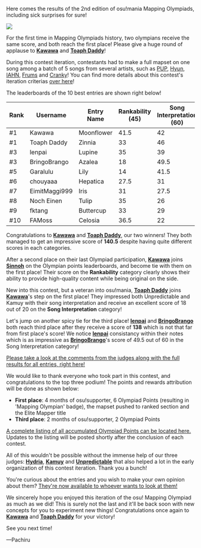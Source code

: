 Here comes the results of the 2nd edition of osu!mania Mapping Olympiads, including sick surprises for sure! 

![](https://osu.ppy.sh/wiki/shared/news/banners/osu_mapping_olympiad.jpg)

For the first time in Mapping Olympiads history, two olympians receive the same score, and both reach the first place! Please give a huge round of applause to [**Kawawa**](https://osu.ppy.sh/users/4647754) and [**Toaph Daddy**](https://osu.ppy.sh/users/7616811)! 

During this contest iteration, contestants had to make a full mapset on one song among a batch of 5 songs from several artists, such as [PUP](https://osu.ppy.sh/beatmaps/artists/79), [Hyun](https://osu.ppy.sh/beatmaps/artists/33), [IAHN](https://osu.ppy.sh/beatmaps/artists/3), [Frums](https://osu.ppy.sh/beatmaps/artists/68) and [Cranky](https://osu.ppy.sh/beatmaps/artists/23)! You can find more details about this contest's iteration criterias [over here](https://osu.ppy.sh/community/contests/97)! 

The leaderboards of the 10 best entries are shown right below!

| Rank | Username      | Entry Name           | Rankability (45) | Song Interpretation (60) | Originality (45) | Hitsounding (15) | Judge Impression (30) | Total Score |
|------|---------------|----------------------|------------------------|-----------------|----------------|-----------------|------------------|-------------|
| #1   | Kawawa   | Moonflower        | 41.5                     | 42            | 27             | 13              | 17             | **140.5**     |
| #1   | Toaph Daddy   | Zinnia        | 33                     | 46            | 30.5             | 10              | 21             | **140.5**     |
| #3   | lenpai       | Lupine         | 35                     | 39              | 36           | 12            | 16               | **138**     |
| #3   | BringoBrango       | Azalea         | 18                     | 49.5              | 34.5           | 13            | 23               | **138**     |
| #5   | Garalulu | Lily       | 14                   | 41.5            | 30             | 12            | 18               | **115.5**   |
| #6   | chouyaaa      | Hepatica     | 27.5                   | 31            | 19.5           | 13.5            | 13.5             | **105**   |
| #7   | EimitMaggi999         | Iris      | 31                   | 27.5              | 18           | 13.5              | 12.5               | **102.5**     |
| #8   | Noch Einen       | Tulip         | 35                     | 26              | 21           | 8.5              | 11.5               | **102**   |
| #9   | fktang     | Buttercup        | 33                     | 29            | 14           | 14.5            | 10               | **100.5**   |
| #10   | FAMoss   | Celosia     | 36.5                     | 22            | 14           | 14.3            | 7.5             | **94.3**     |



Congratulations to [**Kawawa**](https://osu.ppy.sh/users/4647754) and [**Toaph Daddy**](https://osu.ppy.sh/users/7616811), our two winners! They both managed to get an impressive score of **140.5** despite having quite different scores in each categories. 

After a second place on their last Olympiad participation, [**Kawawa**](https://osu.ppy.sh/users/4647754) joins [**Sinnoh**](https://osu.ppy.sh/users/4236057) on the Olympian points leaderboards, and become tie with them on the first place! Their score on the **Rankability** category clearly shows their ability to provide high-quality content while being original on the side. 

New into this contest, but a veteran into osu!mania, [**Toaph Daddy**](https://osu.ppy.sh/users/7616811) joins [**Kawawa**](https://osu.ppy.sh/users/4647754)'s step on the first place! They impressed both Unpredictable and Kamuy with their song interpretation and receive an excellent score of 18 out of 20 on the **Song Interpretation** category! 

Let's jump on another spicy tie for the third place! [**lenpai**](https://osu.ppy.sh/users/5314573) and [**BringoBrango**](https://osu.ppy.sh/users/10274043) both reach third place after they receive a score of **138** which is not that far from first place's score! We notice [**lenpai**](https://osu.ppy.sh/users/5314573) consistancy within their notes which is as impressive as [**BringoBrango**](https://osu.ppy.sh/users/10274043)'s score of 49.5 out of 60 in the Song Interpretation category! 

 [Please take a look at the comments from the judges along with the full results for all entries, right here!](https://docs.google.com/spreadsheets/d/11CNN7iYipBwffVCFJ8ulPC8CounECRPp0nc-MmhBwQk/edit?usp=sharing)

We would like to thank everyone who took part in this contest, and congratulations to the top three podium! The points and rewards attribution will be done as shown below:

* **First place**: 4 months of osu!supporter, 6 Olympiad Points (resulting in 'Mapping Olympian' badge), the mapset pushed to ranked section and the Elite Mapper title
* **Third place**: 2 months of osu!supporter, 2 Olympiad Points

[A complete listing of all accumulated Olympiad Points can be located here.](https://docs.google.com/spreadsheets/d/1_gIDJwTOgIhGr2h4069-r1C-2GHuV--5wtwPywzYsz8/edit?usp=sharing) Updates to the listing will be posted shortly after the conclusion of each contest.

All of this wouldn't be possible without the immense help of our three judges: [**Hydria**](https://osu.ppy.sh/users/808176), [**Kamuy**](https://osu.ppy.sh/users/7439226) and [**Unpredictable**](https://osu.ppy.sh/users/7560872) that also helped a lot in the early organization of this contest iteration. Thank you a bunch!

You're curious about the entries and you wish to make your own opinion about them? [They're now available to whoever wants to look at them!](https://drive.google.com/file/d/1ulTk_EVRKf8c-DMHqW4I0FwCB5RbJfL_/view)

We sincerely hope you enjoyed this iteration of the osu! Mapping Olympiad as much as we did! This is surely not the last and it'll be back soon with new concepts for you to experiment new things! Congratulations once again to [**Kawawa**](https://osu.ppy.sh/users/4647754) and [**Toaph Daddy**](https://osu.ppy.sh/users/7616811) for your victory!  

See you next time! 

—Pachiru
